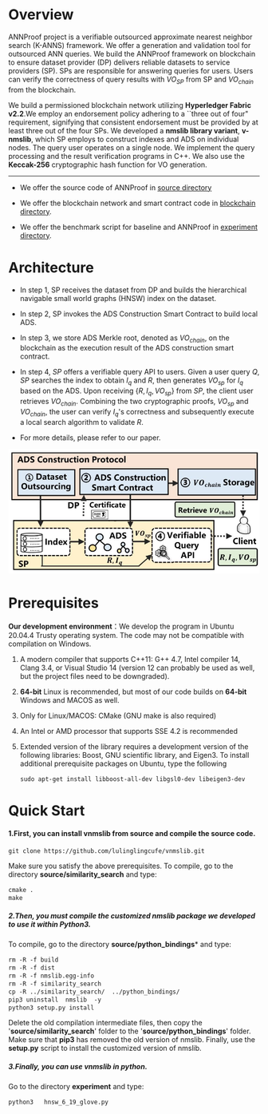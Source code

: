 # Overview

ANNProof project is a verifiable outsourced approximate nearest neighbor search (K-ANNS) framework. We offer a generation and validation tool for outsourced ANN queries. We build the ANNProof framework on blockchain to ensure dataset provider (DP) delivers reliable datasets to service providers (SP). SPs are responsible for answering queries for users. Users can verify the correctness of query results with $VO_{SP}$ from SP and $VO_{chain}$ from the blockchain. 

We build a permissioned blockchain network utilizing **Hyperledger Fabric v2.2**.We employ an endorsement policy adhering to a ``three out of four" requirement, signifying that consistent endorsement must be provided by at least three out of the four SPs.
We developed a **nmslib library variant**, **v-nmslib**, which SP employs to construct indexes and ADS on individual nodes. The query user operates on a single node. 
We implement the query processing and the result verification programs in C++. 
We also use the **Keccak-256** cryptographic hash function for VO generation. 

---

* We offer the source code of ANNProof in [source directory](source)

* We offer the blockchain network and smart contract code in [blockchain  directory](/blockchain). 

* We offer the benchmark script for baseline and ANNProof in [experiment directory](/experiment).  

# Architecture

* In step 1, SP receives the dataset from DP and builds the hierarchical navigable small world graphs (HNSW) index on the dataset.

* In step 2, SP invokes the ADS Construction Smart Contract to build local ADS.

* In step 3, we store  ADS Merkle root, denoted as $VO_{chain}$, on the blockchain as the execution result of the ADS construction smart contract. 

* In step 4, $SP$ offers a verifiable query API to users. Given a user query $Q$, $SP$ searches the index to obtain $I_q$ and $R$, then generates $VO_{sp}$ for $I_q$ based on the ADS. Upon receiving $\{R, I_q, VO_{sp}\}$ from $SP$, the client user retrieves $VO_{chain}$. Combining the two cryptographic proofs, $VO_{sp}$ and $VO_{chain}$, the user can verify $I_q$'s correctness and subsequently execute a local search algorithm to validate $R$.

* For more details, please refer to our paper.

![image](</picture/architecture.JPG>)

# Prerequisites

**Our development environment**：We develop the program in Ubuntu 20.04.4 Trusty operating system. The code may not be compatible with compilation on Windows.

1. A modern compiler that supports C++11: G++ 4.7, Intel compiler 14, Clang 3.4, or Visual Studio 14 (version 12 can probably be used as well, but the project files need to be downgraded).

2. **64-bit** Linux is recommended, but most of our code builds on **64-bit** Windows and MACOS as well. 

3. Only for Linux/MACOS: CMake (GNU make is also required) 

4. An Intel or AMD processor that supports SSE 4.2 is recommended

5. Extended version of the library requires a development version of the following libraries: Boost, GNU scientific library, and Eigen3.
   To install additional prerequisite packages on Ubuntu, type the following
   
   ```
   sudo apt-get install libboost-all-dev libgsl0-dev libeigen3-dev
   ```

# Quick Start

#### 1.First, you can install vnmslib from source and compile the source code.

```
git clone https://github.com/lulinglingcufe/vnmslib.git
```

Make sure you satisfy the above prerequisites. To compile, go to the directory **source/similarity_search** and type:

```shell
cmake .
make 
```

##### 2.Then, you must compile the customized nmslib package we developed to use it within Python3.

To compile, go to the directory **source/python_bindings*** and type:

```
rm -R -f build
rm -R -f dist
rm -R -f nmslib.egg-info
rm -R -f similarity_search
cp -R ../similarity_search/  ../python_bindings/
pip3 uninstall  nmslib  -y
python3 setup.py install
```

Delete the old compilation intermediate files, then copy the '**source/similarity_search**' folder to the '**source/python_bindings**' folder. Make sure that **pip3** has removed the old version of nmslib. Finally, use the **setup.py** script to install the customized version of nmslib.

##### 3.Finally, you can use vnmslib in python.

Go to the directory **experiment** and type:

```
python3   hnsw_6_19_glove.py
```